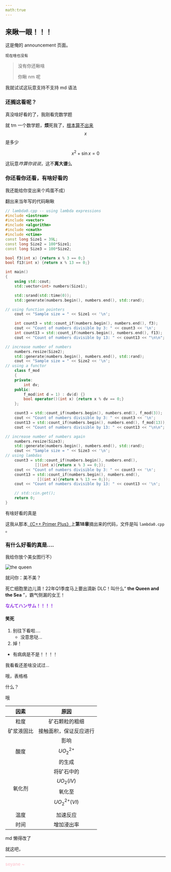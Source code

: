 ```yaml
---
math:true
---
```


## 来瞅一眼！！！

这是俺的 announcement 页面。

`现在啥也没有`

> 没有你还瞅啥
>
> 你瞅 nm 呢

我就试试这玩意支持不支持 md 语法

### 还搁这看呢？

真没啥好看的了，我刚看完数学题

就 tm 一个数学题，**烦**死我了，<u>根本算不出来</u> $$ x $$ 是多少

$$ x^2 + \sin x = 0 $$

这玩意*咋算你说说*，这不**离大谱**么

### 你还看你还看，有啥好看的

我还能给你变出来个鸡蛋不成）

翻出来当年写的代码瞅瞅

```c++
// lambda0.cpp -- using lambda expressions
#include <iostream>
#include <vector>
#include <algorithm>
#include <cmath>
#include <ctime>
const long Size1 = 39L;
const long Size2 = 100*Size1;
const long Size3 = 100*Size2;

bool f3(int x) {return x % 3 == 0;}
bool f13(int x) {return x % 13 == 0;}

int main()
{
    using std::cout;
    std::vector<int> numbers(Size1);

    std::srand(std::time(0));
    std::generate(numbers.begin(), numbers.end(), std::rand);

// using function pointers
    cout << "Sample size = " << Size1 << '\n';

    int count3 = std::count_if(numbers.begin(), numbers.end(), f3);
    cout << "Count of numbers divisible by 3: " << count3 << '\n';
    int count13 = std::count_if(numbers.begin(), numbers.end(), f13);
    cout << "Count of numbers divisible by 13: " << count13 << "\n\n";

// increase number of numbers
    numbers.resize(Size2);
    std::generate(numbers.begin(), numbers.end(), std::rand);
    cout << "Sample size = " << Size2 << '\n';
// using a functor
    class f_mod
    {
    private:
        int dv;
    public:
        f_mod(int d = 1) : dv(d) {}
        bool operator()(int x) {return x % dv == 0;}
    };

    count3 = std::count_if(numbers.begin(), numbers.end(), f_mod(3));
    cout << "Count of numbers divisible by 3: " << count3 << '\n';
    count13 = std::count_if(numbers.begin(), numbers.end(), f_mod(13));
    cout << "Count of numbers divisible by 13: " << count13 << "\n\n";

// increase number of numbers again
    numbers.resize(Size3);
    std::generate(numbers.begin(), numbers.end(), std::rand);
    cout << "Sample size = " << Size3 << '\n';
// using lambdas
    count3 = std::count_if(numbers.begin(), numbers.end(),
             [](int x){return x % 3 == 0;});
    cout << "Count of numbers divisible by 3: " << count3 << '\n';
    count13 = std::count_if(numbers.begin(), numbers.end(),
              [](int x){return x % 13 == 0;});
    cout << "Count of numbers divisible by 13: " << count13 << '\n';

    // std::cin.get();
    return 0;
}
```

有啥好看的真是

这我从那本<u>《C++ Primer Plus》</u>上**第18章**摘出来的代码，文件是叫 `lambda0.cpp` 。

### 有什么好看的真是....

我给你放个美女图行不）

![the queen](https://cdn.akamai.steamstatic.com/steam/apps/1580050/ss_a7a0a8ee0861b02cd6d6fa7721a5ee3fe3a386e5.jpg)

就问你：美不美？

死亡细胞里边儿滴！22年Q1季度马上要出滴新 DLC！叫什么“ **the Queen and the Sea** ”，霸气侧漏的女王！

<div style="color:blueviolet">
	<b>なんてハンサム！！！！</b>
</div>

#### 笑死

1. 别往下看啦....
   + 没意思哒...
2. 焯！

+ 有病病是不是！！！！

我看看还差啥没试过...

哦，表格格

什么？

哦

|    因素    |                         原因                         |
| :--------: | :--------------------------------------------------: |
|    粒度    |                    矿石颗粒的粗细                    |
| 矿浆液固比 |                接触面积，保证反应进行                |
|    酸度    |             影响 $$ UO_2^{2+} $$ 的生成              |
|   氧化剂   | 将矿石中的 $$ UO_2(IV) $$ 氧化至 $$ UO_2^{2+}(VI) $$ |
|    温度    |                       加速反应                       |
|    时间    |                      增加浸出率                      |

md 懒得改了

就这吧，

---

<div style="color:pink"> seyane ~ </div>
